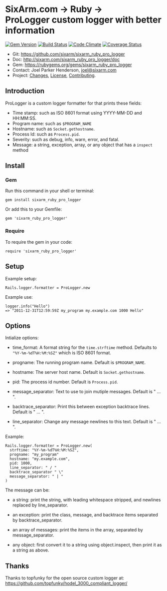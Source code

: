 # SixArm.com → Ruby → <br> ProLogger custom logger with better information

<!--HEADER-OPEN-->

[![Gem Version](https://badge.fury.io/rb/sixarm_ruby_pro_logger.svg)](http://badge.fury.io/rb/sixarm_ruby_pro_logger)
[![Build Status](https://travis-ci.org/SixArm/sixarm_ruby_pro_logger.png)](https://travis-ci.org/SixArm/sixarm_ruby_pro_logger)
[![Code Climate](https://codeclimate.com/github/SixArm/sixarm_ruby_pro_logger.png)](https://codeclimate.com/github/SixArm/sixarm_ruby_pro_logger)
[![Coverage Status](https://coveralls.io/repos/SixArm/sixarm_ruby_pro_logger/badge.svg?branch=master&service=github)](https://coveralls.io/github/SixArm/sixarm_ruby_pro_logger?branch=master)

* Git: <https://github.com/sixarm/sixarm_ruby_pro_logger>
* Doc: <http://sixarm.com/sixarm_ruby_pro_logger/doc>
* Gem: <https://rubygems.org/gems/sixarm_ruby_pro_logger>
* Contact: Joel Parker Henderson, <joel@sixarm.com>
* Project: [Changes](CHANGES.md), [License](LICENSE.md), [Contributing](CONTRIBUTING.md).

<!--HEADER-SHUT-->


## Introduction

ProLogger is a custom logger formatter for that prints these fields:

  * Time stamp: such as ISO 8601 format using YYYY-MM-DD and HH:MM:SS.
  * Program name: such as `$PROGRAM_NAME`
  * Hostname: such as `Socket.gethostname`.
  * Process Id: such as `Process.pid`.
  * Severity: such as debug, info, warn, error, and fatal.
  * Message: a string, exception, array, or any object that has a `inspect` method


<!--INSTALL-OPEN-->

## Install

### Gem

Run this command in your shell or terminal:

    gem install sixarm_ruby_pro_logger

Or add this to your Gemfile:

    gem 'sixarm_ruby_pro_logger'

### Require

To require the gem in your code:

    require 'sixarm_ruby_pro_logger'

<!--INSTALL-SHUT-->


## Setup

Example setup:

    Rails.logger.formatter = ProLogger.new

Example use:

    logger.info("Hello")
    => "2011-12-31T12:59:59Z my_program my.example.com 1000 Hello"


## Options

Intialize options:

  * time_format: A format string for the `time.strftime` method.
      Defaults to `"%Y-%m-%dT%H:%M:%SZ"` which is ISO 8601 format.
 
  * progname: The running program name.
      Default is `$PROGRAM_NAME`.
  
  * hostname: The server host name.
      Default is `Socket.gethostname`.
  
  * pid: The process id number.
      Default is `Process.pid`.
  
  * message_separator: Text to use to join mutiple messages.
      Default is " ... ".
  
  * backtrace_separator: Print this between exception backtrace lines.
      Default is " ... ".
  
  * line_separator: Change any message newlines to this text.
      Default is " ... ".    

Example:

    Rails.logger.formatter = ProLogger.new(
      strftime: "%Y-%m-%dT%H:%M:%SZ", 
      progname: "my_program"
      hostname: "my.example.com", 
      pid: 1000,
      line_separator: " / "
      backtrace_separator " \"
      message_separator: " | " 
    )

The message can be:

  * a string: print the string, with leading whitespace stripped, and newlines replaced by line_separator.

  * an exception: print the class, message, and backtrace items separated by backtrace_separator.

  * an array of messages: print the items in the array, separated by message_separator.
 
  * any object: first convert it to a string using object.inspect, then print it as a string as above.
 

## Thanks

Thanks to topfunky for the open source custom logger at:
https://github.com/topfunky/hodel_3000_compliant_logger/
